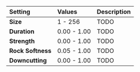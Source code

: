 | Setting           | Values      | Description |
| :---------------- | :---------- | :---------- |
| **Size**          | 1 - 256     | TODO        |
| **Duration**      | 0.00 - 1.00 | TODO        |
| **Strength**      | 0.00 - 1.00 | TODO        |
| **Rock Softness** | 0.05 - 1.00 | TODO        |
| **Downcutting**   | 0.00 - 1.00 | TODO        |






<!--examples-->
